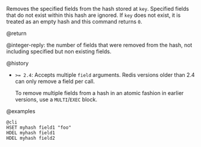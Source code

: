 Removes the specified fields from the hash stored at `key`. Specified fields
that do not exist within this hash are ignored. If `key` does not exist, it is
treated as an empty hash and this command returns
`0`.

@return

@integer-reply: the number of fields that were removed from the hash, not including specified but non existing fields.

@history

* `>= 2.4`: Accepts multiple `field` arguments. Redis versions older than 2.4 can only remove a field per call.

  To remove multiple fields from a hash in an atomic fashion in earlier
  versions, use a `MULTI`/`EXEC` block.

@examples

    @cli
    HSET myhash field1 "foo"
    HDEL myhash field1
    HDEL myhash field2


